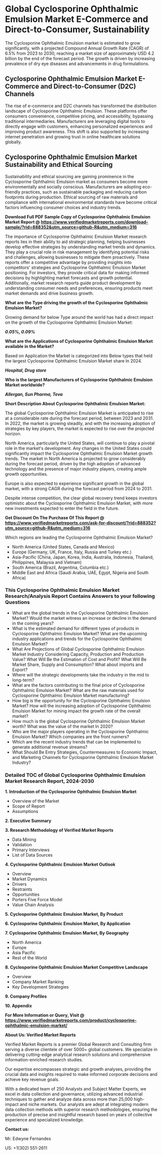 <h1>Global Cyclosporine Ophthalmic Emulsion Market E-Commerce and Direct-to-Consumer, Sustainability</h1><p class=""><p>The Cyclosporine Ophthalmic Emulsion market is estimated to grow significantly, with a projected Compound Annual Growth Rate (CAGR) of 6.5% from 2023 to 2030, reaching a market size of approximately USD 4.2 billion by the end of the forecast period. The growth is driven by increasing prevalence of dry eye diseases and advancements in drug formulations.</p><h2>Cyclosporine Ophthalmic Emulsion Market E-Commerce and Direct-to-Consumer (D2C) Channels</h2><p>The rise of e-commerce and D2C channels has transformed the distribution landscape of Cyclosporine Ophthalmic Emulsion. These platforms offer consumers convenience, competitive pricing, and accessibility, bypassing traditional intermediaries. Manufacturers are leveraging digital tools to directly engage with customers, enhancing personalized experiences and improving product awareness. This shift is also supported by increasing internet penetration and growing trust in online healthcare solutions globally.</p><h2>Cyclosporine Ophthalmic Emulsion Market Sustainability and Ethical Sourcing</h2><p>Sustainability and ethical sourcing are gaining prominence in the Cyclosporine Ophthalmic Emulsion market as consumers become more environmentally and socially conscious. Manufacturers are adopting eco-friendly practices, such as sustainable packaging and reducing carbon footprints during production. Ethical sourcing of raw materials and compliance with international environmental standards have become critical factors influencing consumer choices and industry trends.</p></p><p class=""><strong>Download Full PDF Sample Copy of Cyclosporine Ophthalmic Emulsion Market Report @ <a href="https://www.verifiedmarketreports.com/download-sample/?rid=888352&utm_source=github-R&utm_medium=316" target="_blank">https://www.verifiedmarketreports.com/download-sample/?rid=888352&utm_source=github-R&utm_medium=316</a></strong></p><p>The importance of&nbsp;Cyclosporine Ophthalmic Emulsion Market research reports lies in their ability to aid strategic planning, helping businesses develop effective strategies by understanding market trends and dynamics. They play a crucial role in risk management by identifying potential risks and challenges, allowing businesses to mitigate them proactively. These reports offer a competitive advantage by providing insights into competitors' strategies and Cyclosporine Ophthalmic Emulsion Market positioning. For investors, they provide critical data for making informed decisions by highlighting market forecasts and growth potential. Additionally, market research reports guide product development by understanding consumer needs and preferences, ensuring products meet market demands and drive business growth.</p><p><strong>What are the&nbsp;Type driving the growth of the Cyclosporine Ophthalmic Emulsion Market?</strong></p><p id="" class="">Growing demand for below Type around the world has had a direct impact on the growth of the Cyclosporine Ophthalmic Emulsion Market:</p><p class=""><em><strong>0.05%, 0.09%</strong></em></p><p class=""><strong>What are the&nbsp;Applications&nbsp;of Cyclosporine Ophthalmic Emulsion Market available in the Market?</strong></p><p id="" class="">Based on Application the Market is categorized into Below types that held the largest Cyclosporine Ophthalmic Emulsion Market share In 2024.</p><p class=""><em><strong>Hospital, Drug store</strong></em></p><p class=""><strong>Who is the largest Manufacturers of Cyclosporine Ophthalmic Emulsion Market worldwide?</strong></p><p><em><strong>Allergan, Sun Pharma, Teva</strong></em></p><p id="" class=""><strong>Short Description About Cyclosporine Ophthalmic Emulsion Market:</strong></p><p>The global Cyclosporine Ophthalmic Emulsion Market is anticipated to rise at a considerable rate during the forecast period, between 2023 and 2031. In 2022, the market is growing steadily, and with the increasing adoption of strategies by key players, the market is expected to rise over the projected horizon.</p><p>North America, particularly the United States, will continue to play a pivotal role in the market's development. Any changes in the United States could significantly impact the Cyclosporine Ophthalmic Emulsion Market growth trends. The market in North America is projected to grow considerably during the forecast period, driven by the high adoption of advanced technology and the presence of major industry players, creating ample growth opportunities.</p><p>Europe is also expected to experience significant growth in the global market, with a strong CAGR during the forecast period from 2024 to 2031.</p><p>Despite intense competition, the clear global recovery trend keeps investors optimistic about the Cyclosporine Ophthalmic Emulsion Market, with more new investments expected to enter the field in the future.</p><p id="" class=""><strong>Get Discount On The Purchase Of This Report @ <a href="https://www.verifiedmarketreports.com/ask-for-discount/?rid=888352?utm_source=github-R&utm_medium=316" target="_blank">https://www.verifiedmarketreports.com/ask-for-discount/?rid=888352?utm_source=github-R&utm_medium=316</a></strong></p><p class="">Which regions are leading the Cyclosporine Ophthalmic Emulsion Market?</p><ul><li>North America (United States, Canada and Mexico)</li><li>Europe (Germany, UK, France, Italy, Russia and Turkey etc.)</li><li>Asia-Pacific (China, Japan, Korea, India, Australia, Indonesia, Thailand, Philippines, Malaysia and Vietnam)</li><li>South America (Brazil, Argentina, Columbia etc.)</li><li>Middle East and Africa (Saudi Arabia, UAE, Egypt, Nigeria and South Africa)</li></ul><h3 id="" class="">This Cyclosporine Ophthalmic Emulsion Market Research/Analysis Report Contains Answers to your following Questions</h3><ul><li>What are the global trends in the Cyclosporine Ophthalmic Emulsion Market? Would the market witness an increase or decline in the demand in the coming years?</li><li>What is the estimated demand for different types of products in Cyclosporine Ophthalmic Emulsion Market? What are the upcoming industry applications and trends for the Cyclosporine Ophthalmic Emulsion Market?</li><li>What Are Projections of Global Cyclosporine Ophthalmic Emulsion Market Industry Considering Capacity, Production and Production Value? What Will Be the Estimation of Cost and Profit? What Will Be Market Share, Supply and Consumption? What about imports and Export?</li><li>Where will the strategic developments take the industry in the mid to long-term?</li><li>What are the factors contributing to the final price of Cyclosporine Ophthalmic Emulsion Market? What are the raw materials used for Cyclosporine Ophthalmic Emulsion Market manufacturing?</li><li>How big is the opportunity for the Cyclosporine Ophthalmic Emulsion Market? How will the increasing adoption of Cyclosporine Ophthalmic Emulsion Market for mining impact the growth rate of the overall market?</li><li>How much is the global Cyclosporine Ophthalmic Emulsion Market worth? What was the value of the market In 2020?</li><li>Who are the major players operating in the Cyclosporine Ophthalmic Emulsion Market? Which companies are the front runners?</li><li>Which are the recent industry trends that can be implemented to generate additional revenue streams?</li><li>What Should Be Entry Strategies, Countermeasures to Economic Impact, and Marketing Channels for Cyclosporine Ophthalmic Emulsion Market Industry?</li></ul><h3 id="" class="">Detailed TOC of Global Cyclosporine Ophthalmic Emulsion Market Research Report, 2024-2030</h3><p id="" class=""><strong>1. Introduction of the Cyclosporine Ophthalmic Emulsion Market</strong></p><ul><li>Overview of the Market</li><li>Scope of Report</li><li>Assumptions</li></ul><p id="" class=""><strong>2. Executive Summary</strong></p><p id="" class=""><strong>3. Research Methodology of Verified Market Reports</strong></p><ul><li>Data Mining</li><li>Validation</li><li>Primary Interviews</li><li>List of Data Sources</li></ul><p id="" class=""><strong>4. Cyclosporine Ophthalmic Emulsion Market Outlook</strong></p><ul><li>Overview</li><li>Market Dynamics</li><li>Drivers</li><li>Restraints</li><li>Opportunities</li><li>Porters Five Force Model</li><li>Value Chain Analysis</li></ul><p id="" class=""><strong>5. Cyclosporine Ophthalmic Emulsion Market, By Product</strong></p><p id="" class=""><strong>6. Cyclosporine Ophthalmic Emulsion Market, By Application</strong></p><p id="" class=""><strong>7. Cyclosporine Ophthalmic Emulsion Market, By Geography</strong></p><ul><li>North America</li><li>Europe</li><li>Asia Pacific</li><li>Rest of the World</li></ul><p id="" class=""><strong>8. Cyclosporine Ophthalmic Emulsion Market Competitive Landscape</strong></p><ul><li>Overview</li><li>Company Market Ranking</li><li>Key Development Strategies</li></ul><p id="" class=""><strong>9. Company Profiles</strong></p><p id="" class=""><strong>10. Appendix</strong></p><p id="" class=""><strong>For More Information or Query, Visit @ <a href="https://www.verifiedmarketreports.com/product/cyclosporine-ophthalmic-emulsion-market/" target="_blank">https://www.verifiedmarketreports.com/product/cyclosporine-ophthalmic-emulsion-market/</a></strong></p><p id="" class=""><strong>About Us: Verified Market Reports</strong></p><p id="" class="">Verified Market Reports is a premier Global Research and Consulting firm serving a diverse clientele of over 5000+ global customers. We specialize in delivering cutting-edge analytical research solutions and comprehensive information-enriched research studies.</p><p id="" class="">Our expertise encompasses strategic and growth analyses, providing the crucial data and insights required to make informed corporate decisions and achieve key revenue goals.</p><p id="" class="">With a dedicated team of 250 Analysts and Subject Matter Experts, we excel in data collection and governance, utilizing advanced industrial techniques to gather and analyze data across more than 25,000 high-impact and niche markets. Our analysts are adept at integrating modern data collection methods with superior research methodologies, ensuring the production of precise and insightful research based on years of collective experience and specialized knowledge.</p><p id="" class=""><strong>Contact us:</strong></p><p id="" class="">Mr. Edwyne Fernandes</p><p id="" class="">US: +1(302) 551-2611</p>